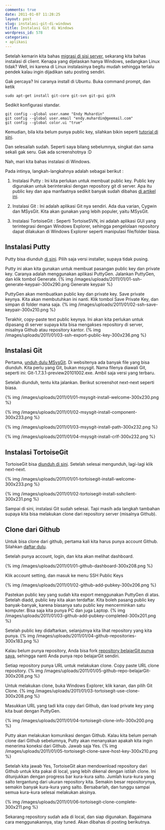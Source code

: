 ```yaml
---
comments: true
date: 2011-01-07 11:28:25
layout: post
slug: instalasi-git-di-windows
title: Instalasi Git di Windows
wordpress_id: 578
categories:
- aplikasi
---
```


Setelah kemarin kita bahas [migrasi di sisi server](http://endy.artivisi.com/blog/lain/migrasi-subversion-ke-git/), sekarang kita bahas instalasi di client. Kenapa yang dijelaskan hanya Windows, sedangkan Linux tidak? Well, ini karena di Linux instalasinya begitu mudah sehingga terlalu pendek kalau ingin dijadikan satu posting sendiri. 

Gak percaya? Ini caranya install di Ubuntu. Buka command prompt, dan ketik 

    
    
    sudo apt-get install git-core git-svn git-gui gitk
    


Sedikit konfigurasi standar. 

    
    
    git config --global user.name "Endy Muhardin"
    git config --global user.email "endy.muhardin@geemail.com"
    git config --global color.ui "true"
    



Kemudian, bila kita belum punya public key, silahkan bikin seperti [tutorial di sini](http://endy.artivisi.com/blog/linux/login-ssh-dengan-private-key/). 

Dan selesailah sudah. Seperti saya bilang sebelumnya, singkat dan sama sekali gak seru. Gak ada screenshotnya :D

Nah, mari kita bahas instalasi di Windows. 

Pada intinya, langkah-langkahnya adalah sebagai berikut : 



	
  1. Instalasi Putty : Ini kita perlukan untuk membuat public key. Public key digunakan untuk berinteraksi dengan repository git di server. Apa itu public key dan apa manfaatnya sedikit banyak sudah dibahas [di artikel ini](http://endy.artivisi.com/blog/linux/login-ssh-dengan-private-key/). 

	
  2. Instalasi Git : Ini adalah aplikasi Git nya sendiri. Ada dua varian, Cygwin dan MSysGit. Kita akan gunakan yang lebih populer, yaitu MSysGit.

	
  3. Instalasi TortoiseGit : Seperti TortoiseSVN, ini adalah aplikasi GUI yang terintegrasi dengan Windows Explorer, sehingga pengelolaan repository dapat dilakukan di Windows Explorer seperti manipulasi file/folder biasa.

 





## Instalasi Putty


Putty bisa diunduh [di sini](http://www.chiark.greenend.org.uk/~sgtatham/putty/download.html). Pilih saja versi installer, supaya tidak pusing. 

Putty ini akan kita gunakan untuk membuat pasangan public key dan private key. Caranya adalah menggunakan aplikasi PuttyGen. Jalankan PuttyGen, dan klik tombol Generate. 
{% img /images/uploads/2011/01/01-ssh-generate-keypair-300x290.png Generate keypair %}

PuttyGen akan membuatkan public key dan private key. Save private keynya. Kita akan membutuhkan ini nanti. Klik tombol Save Private Key, dan simpan di folder mana saja. 
{% img /images/uploads/2011/01/02-ssh-save-keypair-300x210.png  %}

Terakhir, copy-paste text public keynya. Ini akan kita perlukan untuk dipasang di server supaya kita bisa mengakses repository di server, misalnya Github atau repository kantor. 
{% img /images/uploads/2011/01/03-ssh-export-public-key-300x236.png  %}



## Instalasi Git


Pertama, [unduh dulu MSysGit](http://code.google.com/p/msysgit/). Di websitenya ada banyak file yang bisa diunduh. Kita perlu yang Git, bukan msysgit. Nama filenya diawali Git, seperti ini: Git-1.7.3.1-preview20101002.exe. Ambil saja versi yang terbaru. 

Setelah diunduh, tentu kita jalankan. Berikut screenshot next-next seperti biasa. 

{% img /images/uploads/2011/01/01-msysgit-install-welcome-300x230.png  %}

{% img /images/uploads/2011/01/02-msysgit-install-component-300x233.png  %}


{% img /images/uploads/2011/01/03-msysgit-install-path-300x232.png  %}


{% img /images/uploads/2011/01/04-msysgit-install-crlf-300x232.png  %}



## Instalasi TortoiseGit



TortoiseGit bisa [diunduh di sini](http://code.google.com/p/tortoisegit/). 
Setelah selesai mengunduh, lagi-lagi klik next-next. 

{% img /images/uploads/2011/01/01-tortoisegit-install-welcome-300x233.png  %}

{% img /images/uploads/2011/01/02-tortoisegit-install-sshclient-300x231.png  %}

Sampai di sini, instalasi Git sudah selesai. Tapi masih ada langkah tambahan supaya kita bisa melakukan clone dari repository server (misalnya Github). 



## Clone dari Github


Untuk bisa clone dari github, pertama kali kita harus punya account Github. Silahkan [daftar dulu](https://github.com/plans). 

Setelah punya account, login, dan kita akan melihat dashboard. 

{% img /images/uploads/2011/01/01-github-dashboard-300x208.png  %}

Klik account setting, dan masuk ke menu SSH Public Keys

{% img /images/uploads/2011/01/02-github-add-pubkey-300x206.png  %}

Pastekan public key yang sudah kita export menggunakan PuttyGen di atas. Setelah diadd, public key kita akan terdaftar. Kita boleh pasang public key banyak-banyak, karena biasanya satu public key mencerminkan satu komputer. Bisa saja kita punya PC dan juga Laptop. 
{% img /images/uploads/2011/01/03-github-add-pubkey-completed-300x201.png  %}

Setelah public key didaftarkan, selanjutnya kita lihat repository yang kita punya. 
{% img /images/uploads/2011/01/04-github-repositories-300x183.png  %}


Kalau belum punya repository, Anda bisa fork [repository belajarGit punya saya](https://github.com/endymuhardin/belajarGit), sehingga nanti Anda punya repo belajarGit sendiri. 

Setiap repository punya URL untuk melakukan clone. Copy paste URL clone repository. 
{% img /images/uploads/2011/01/05-github-repo-belajarGit-300x208.png  %}

Untuk melakukan clone, buka Windows Explorer, klik kanan, dan pilih Git Clone. 
{% img /images/uploads/2011/01/03-tortoisegit-use-clone-300x208.png  %}

Masukkan URL yang tadi kita copy dari Github, dan load private key yang kita buat dengan PuttyGen. 

{% img /images/uploads/2011/01/04-tortoisegit-clone-info-300x200.png  %}

Putty akan melakukan komunikasi dengan Github. Kalau kita belum pernah clone dari Github sebelumnya, Putty akan menanyakan apakah kita ingin menerima koneksi dari Github. Jawab saja Yes. 
{% img /images/uploads/2011/01/05-tortoisegit-clone-save-host-key-300x210.png  %}

Setelah kita jawab Yes, TortoiseGit akan mendownload repository dari Github untuk kita pakai di local, yang lebih dikenal dengan istilah clone. Ini ditunjukkan dengan progress bar kura-kura salto. Jumlah kura-kura yang salto tergantung dari ukuran repository kita. Semakin besar repositorynya, semakin banyak kura-kura yang salto. Bersabarlah, dan tunggu sampai semua kura-kura selesai melakukan aksinya. 

{% img /images/uploads/2011/01/06-tortoisegit-clone-complete-300x211.png  %}

Sekarang repository sudah ada di local, dan siap digunakan. Bagaimana cara menggunakannya, stay tuned. Akan dibahas di posting berikutnya. 

